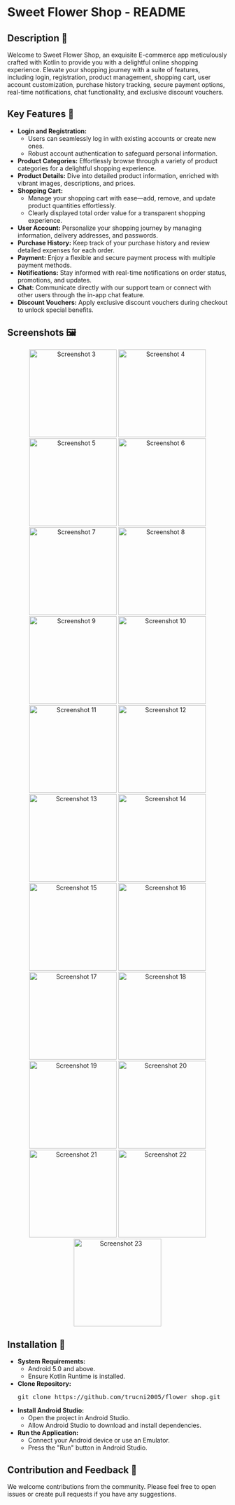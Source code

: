 <!DOCTYPE html>
<html lang="en">
<body>

  <h1>Sweet Flower Shop - README</h1>
  <h2>Description 🌸</h2>
  <p>
    Welcome to Sweet Flower Shop, an exquisite E-commerce app meticulously crafted with Kotlin to provide you
    with a delightful online shopping experience. Elevate your shopping journey with a suite of features,
    including login, registration, product management, shopping cart, user account customization,
    purchase history tracking, secure payment options, real-time notifications, chat functionality, and
    exclusive discount vouchers.
  </p>

  <h2>Key Features 🔑</h2>
  <ul>
    <li>
      <strong>Login and Registration:</strong>
      <ul>
        <li>Users can seamlessly log in with existing accounts or create new ones.</li>
        <li>Robust account authentication to safeguard personal information.</li>
      </ul>
    </li>
    <li>
      <strong>Product Categories:</strong> Effortlessly browse through a variety of product categories for a delightful shopping experience.
    </li>
    <li>
      <strong>Product Details:</strong> Dive into detailed product information, enriched with vibrant images, descriptions, and prices.
    </li>
    <li>
      <strong>Shopping Cart:</strong>
      <ul>
        <li>Manage your shopping cart with ease—add, remove, and update product quantities effortlessly.</li>
        <li>Clearly displayed total order value for a transparent shopping experience.</li>
      </ul>
    </li>
    <li>
      <strong>User Account:</strong> Personalize your shopping journey by managing information, delivery addresses, and passwords.
    </li>
    <li>
      <strong>Purchase History:</strong> Keep track of your purchase history and review detailed expenses for each order.
    </li>
    <li>
      <strong>Payment:</strong> Enjoy a flexible and secure payment process with multiple payment methods.
    </li>
    <li>
      <strong>Notifications:</strong> Stay informed with real-time notifications on order status, promotions, and updates.
    </li>
    <li>
      <strong>Chat:</strong> Communicate directly with our support team or connect with other users through the in-app chat feature.
    </li>
    <li>
      <strong>Discount Vouchers:</strong> Apply exclusive discount vouchers during checkout to unlock special benefits.
    </li>
  </ul>

  <h2>Screenshots 🖼️</h2>
<p align="center">
  <img src="screenshots/1.jpg" alt="Screenshot 3" width="200">
  <img src="screenshots/2.jpg" alt="Screenshot 4" width="200">
  <img src="screenshots/3.jpg" alt="Screenshot 5" width="200">
  <img src="screenshots/4.jpg" alt="Screenshot 6" width="200">
  <img src="screenshots/5.jpg" alt="Screenshot 7" width="200">
  <img src="screenshots/6.jpg" alt="Screenshot 8" width="200">
  <img src="screenshots/7.jpg" alt="Screenshot 9" width="200">
  <img src="screenshots/8.jpg" alt="Screenshot 10" width="200">
  <img src="screenshots/9.jpg" alt="Screenshot 11" width="200">
  <img src="screenshots/10.jpg" alt="Screenshot 12" width="200">
  <img src="screenshots/11.jpg" alt="Screenshot 13" width="200">
  <img src="screenshots/12.jpg" alt="Screenshot 14" width="200">
  <img src="screenshots/13.jpg" alt="Screenshot 15" width="200">
  <img src="screenshots/14.jpg" alt="Screenshot 16" width="200">
  <img src="screenshots/15.jpg" alt="Screenshot 17" width="200">
  <img src="screenshots/16.jpg" alt="Screenshot 18" width="200">
  <img src="screenshots/17.jpg" alt="Screenshot 19" width="200">
  <img src="screenshots/18.jpg" alt="Screenshot 20" width="200">
  <img src="screenshots/19.jpg" alt="Screenshot 21" width="200">
  <img src="screenshots/20.jpg" alt="Screenshot 22" width="200">
  <img src="screenshots/21.jpg" alt="Screenshot 23" width="200">
</p>


  <h2>Installation 🚀</h2>
  <ul>
    <li>
      <strong>System Requirements:</strong>
      <ul>
        <li>Android 5.0 and above.</li>
        <li>Ensure Kotlin Runtime is installed.</li>
      </ul>
    </li>
    <li>
      <strong>Clone Repository:</strong>
      <pre>git clone https://github.com/trucni2005/flower_shop.git</pre>
    </li>
    <li>
      <strong>Install Android Studio:</strong>
      <ul>
        <li>Open the project in Android Studio.</li>
        <li>Allow Android Studio to download and install dependencies.</li>
      </ul>
    </li>
    <li>
      <strong>Run the Application:</strong>
      <ul>
        <li>Connect your Android device or use an Emulator.</li>
        <li>Press the "Run" button in Android Studio.</li>
      </ul>
    </li>
  </ul>

  <h2>Contribution and Feedback 🤝</h2>
  <p>We welcome contributions from the community. Please feel free to open issues or create pull requests if you have any suggestions.</p>
</body>

</html>

